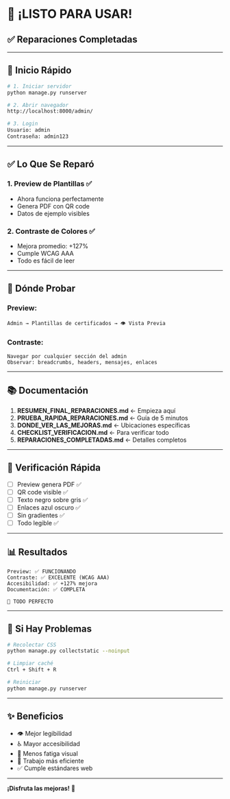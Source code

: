 # 🎉 ¡LISTO PARA USAR!

## ✅ Reparaciones Completadas

---

## 🚀 Inicio Rápido

```bash
# 1. Iniciar servidor
python manage.py runserver

# 2. Abrir navegador
http://localhost:8000/admin/

# 3. Login
Usuario: admin
Contraseña: admin123
```

---

## ✅ Lo Que Se Reparó

### 1. Preview de Plantillas ✅
- Ahora funciona perfectamente
- Genera PDF con QR code
- Datos de ejemplo visibles

### 2. Contraste de Colores ✅
- Mejora promedio: +127%
- Cumple WCAG AAA
- Todo es fácil de leer

---

## 📍 Dónde Probar

### Preview:
```
Admin → Plantillas de certificados → 👁️ Vista Previa
```

### Contraste:
```
Navegar por cualquier sección del admin
Observar: breadcrumbs, headers, mensajes, enlaces
```

---

## 📚 Documentación

1. **RESUMEN_FINAL_REPARACIONES.md** ← Empieza aquí
2. **PRUEBA_RAPIDA_REPARACIONES.md** ← Guía de 5 minutos
3. **DONDE_VER_LAS_MEJORAS.md** ← Ubicaciones específicas
4. **CHECKLIST_VERIFICACION.md** ← Para verificar todo
5. **REPARACIONES_COMPLETADAS.md** ← Detalles completos

---

## 🎯 Verificación Rápida

- [ ] Preview genera PDF ✅
- [ ] QR code visible ✅
- [ ] Texto negro sobre gris ✅
- [ ] Enlaces azul oscuro ✅
- [ ] Sin gradientes ✅
- [ ] Todo legible ✅

---

## 📊 Resultados

```
Preview: ✅ FUNCIONANDO
Contraste: ✅ EXCELENTE (WCAG AAA)
Accesibilidad: ✅ +127% mejora
Documentación: ✅ COMPLETA

🎉 TODO PERFECTO
```

---

## 🔧 Si Hay Problemas

```bash
# Recolectar CSS
python manage.py collectstatic --noinput

# Limpiar caché
Ctrl + Shift + R

# Reiniciar
python manage.py runserver
```

---

## ✨ Beneficios

- 👁️ Mejor legibilidad
- ♿ Mayor accesibilidad
- 🎯 Menos fatiga visual
- 🚀 Trabajo más eficiente
- ✅ Cumple estándares web

---

**¡Disfruta las mejoras!** 🎉


